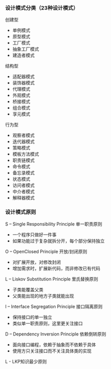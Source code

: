 
### 设计模式分类（23种设计模式）
创建型
- 单例模式
- 原型模式
- 工厂模式
- 抽象工厂模式
- 建造者模式

结构型
- 适配器模式
- 装饰器模式
- 代理模式
- 外观模式
- 桥接模式
- 组合模式
- 享元模式

行为型
- 观察者模式
- 迭代器模式
- 策略模式
- 模板方法模式
- 职责链模式
- 命令模式
- 备忘录模式
- 状态模式
- 访问者模式
- 中介者模式
- 解释器模式 

### 设计模式原则
S – Single Responsibility Principle 单一职责原则
- 一个程序只做好一件事
- 如果功能过于复杂就拆分开，每个部分保持独立

O – OpenClosed Principle 开放/封闭原则
- 对扩展开放，对修改封闭
- 增加需求时，扩展新代码，而非修改已有代码

L – Liskov Substitution Principle 里氏替换原则
- 子类能覆盖父类
- 父类能出现的地方子类就能出现

I – Interface Segregation Principle 接口隔离原则
- 保持接口的单一独立
- 类似单一职责原则，这里更关注接口

D – Dependency Inversion Principle 依赖倒转原则
- 面向接口编程，依赖于抽象而不依赖于具体
- 使用方只关注接口而不关注具体类的实现
  
L - LKP知识最少原则  

